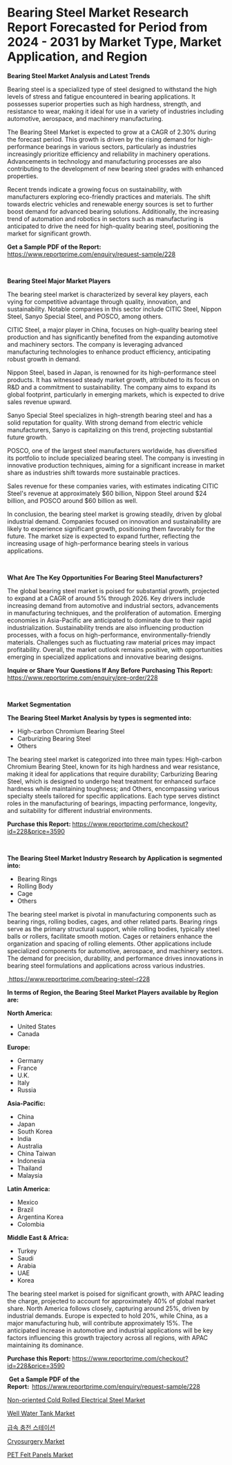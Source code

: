 <p><h1>Bearing Steel Market Research Report Forecasted for Period from 2024 -  2031 by Market Type, Market Application, and Region</h1></p><p><strong>Bearing Steel Market Analysis and Latest Trends</strong></p>
<p><p>Bearing steel is a specialized type of steel designed to withstand the high levels of stress and fatigue encountered in bearing applications. It possesses superior properties such as high hardness, strength, and resistance to wear, making it ideal for use in a variety of industries including automotive, aerospace, and machinery manufacturing.</p><p>The Bearing Steel Market is expected to grow at a CAGR of 2.30% during the forecast period. This growth is driven by the rising demand for high-performance bearings in various sectors, particularly as industries increasingly prioritize efficiency and reliability in machinery operations. Advancements in technology and manufacturing processes are also contributing to the development of new bearing steel grades with enhanced properties.</p><p>Recent trends indicate a growing focus on sustainability, with manufacturers exploring eco-friendly practices and materials. The shift towards electric vehicles and renewable energy sources is set to further boost demand for advanced bearing solutions. Additionally, the increasing trend of automation and robotics in sectors such as manufacturing is anticipated to drive the need for high-quality bearing steel, positioning the market for significant growth.</p></p>
<p><strong>Get a Sample PDF of the Report:&nbsp;</strong> <a href="https://www.reportprime.com/enquiry/request-sample/228">https://www.reportprime.com/enquiry/request-sample/228</a></p>
<p>&nbsp;</p>
<p><strong>Bearing Steel Major Market Players</strong></p>
<p><p>The bearing steel market is characterized by several key players, each vying for competitive advantage through quality, innovation, and sustainability. Notable companies in this sector include CITIC Steel, Nippon Steel, Sanyo Special Steel, and POSCO, among others.</p><p>CITIC Steel, a major player in China, focuses on high-quality bearing steel production and has significantly benefited from the expanding automotive and machinery sectors. The company is leveraging advanced manufacturing technologies to enhance product efficiency, anticipating robust growth in demand.</p><p>Nippon Steel, based in Japan, is renowned for its high-performance steel products. It has witnessed steady market growth, attributed to its focus on R&D and a commitment to sustainability. The company aims to expand its global footprint, particularly in emerging markets, which is expected to drive sales revenue upward.</p><p>Sanyo Special Steel specializes in high-strength bearing steel and has a solid reputation for quality. With strong demand from electric vehicle manufacturers, Sanyo is capitalizing on this trend, projecting substantial future growth.</p><p>POSCO, one of the largest steel manufacturers worldwide, has diversified its portfolio to include specialized bearing steel. The company is investing in innovative production techniques, aiming for a significant increase in market share as industries shift towards more sustainable practices.</p><p>Sales revenue for these companies varies, with estimates indicating CITIC Steel's revenue at approximately $60 billion, Nippon Steel around $24 billion, and POSCO around $60 billion as well. </p><p>In conclusion, the bearing steel market is growing steadily, driven by global industrial demand. Companies focused on innovation and sustainability are likely to experience significant growth, positioning them favorably for the future. The market size is expected to expand further, reflecting the increasing usage of high-performance bearing steels in various applications.</p></p>
<p>&nbsp;</p>
<p><strong>What Are The Key Opportunities For Bearing Steel Manufacturers?</strong></p>
<p><p>The global bearing steel market is poised for substantial growth, projected to expand at a CAGR of around 5% through 2026. Key drivers include increasing demand from automotive and industrial sectors, advancements in manufacturing techniques, and the proliferation of automation. Emerging economies in Asia-Pacific are anticipated to dominate due to their rapid industrialization. Sustainability trends are also influencing production processes, with a focus on high-performance, environmentally-friendly materials. Challenges such as fluctuating raw material prices may impact profitability. Overall, the market outlook remains positive, with opportunities emerging in specialized applications and innovative bearing designs.</p></p>
<p><strong>Inquire or Share Your Questions If Any Before Purchasing This Report:</strong> <a href="https://www.reportprime.com/enquiry/pre-order/228">https://www.reportprime.com/enquiry/pre-order/228</a></p>
<p>&nbsp;</p>
<p><strong>Market Segmentation</strong></p>
<p><strong>The Bearing Steel Market Analysis by types is segmented into:</strong></p>
<p><ul><li>High-carbon Chromium Bearing Steel</li><li>Carburizing Bearing Steel</li><li>Others</li></ul></p>
<p><p>The bearing steel market is categorized into three main types: High-carbon Chromium Bearing Steel, known for its high hardness and wear resistance, making it ideal for applications that require durability; Carburizing Bearing Steel, which is designed to undergo heat treatment for enhanced surface hardness while maintaining toughness; and Others, encompassing various specialty steels tailored for specific applications. Each type serves distinct roles in the manufacturing of bearings, impacting performance, longevity, and suitability for different industrial environments.</p></p>
<p><strong>Purchase this Report:&nbsp;</strong><a href="https://www.reportprime.com/checkout?id=228&price=3590">https://www.reportprime.com/checkout?id=228&price=3590</a></p>
<p>&nbsp;</p>
<p><strong>The Bearing Steel Market Industry Research by Application is segmented into:</strong></p>
<p><ul><li>Bearing Rings</li><li>Rolling Body</li><li>Cage</li><li>Others</li></ul></p>
<p><p>The bearing steel market is pivotal in manufacturing components such as bearing rings, rolling bodies, cages, and other related parts. Bearing rings serve as the primary structural support, while rolling bodies, typically steel balls or rollers, facilitate smooth motion. Cages or retainers enhance the organization and spacing of rolling elements. Other applications include specialized components for automotive, aerospace, and machinery sectors. The demand for precision, durability, and performance drives innovations in bearing steel formulations and applications across various industries.</p></p>
<p><a href="https://www.reportprime.com/bearing-steel-r228">&nbsp;https://www.reportprime.com/bearing-steel-r228</a></p>
<p><strong>In terms of Region, the Bearing Steel Market Players available by Region are:</strong></p>
<p>
    <p> <strong> North America: </strong>
        <ul>
            <li>United States</li>
            <li>Canada</li>
        </ul>
        </p> 
    <p> <strong> Europe: </strong>
        <ul>
            <li>Germany</li>
            <li>France</li>
            <li>U.K.</li>
            <li>Italy</li>
            <li>Russia</li>
        </ul>
        </p> 
    <p> <strong> Asia-Pacific: </strong>
        <ul>
            <li>China</li>
            <li>Japan</li>
            <li>South Korea</li>
            <li>India</li>
            <li>Australia</li>
            <li>China Taiwan</li>
            <li>Indonesia</li>
            <li>Thailand</li>
            <li>Malaysia</li>
        </ul>
        </p> 
    <p> <strong> Latin America: </strong>
        <ul>
            <li>Mexico</li>
            <li>Brazil</li>
            <li>Argentina Korea</li>
            <li>Colombia</li>
        </ul>
        </p> 
    <p> <strong> Middle East & Africa: </strong>
        <ul>
            <li>Turkey</li>
            <li>Saudi</li>
            <li>Arabia</li>
            <li>UAE</li>
            <li>Korea</li>
        </ul>
    </p>
    </p>
<p><p>The bearing steel market is poised for significant growth, with APAC leading the charge, projected to account for approximately 40% of global market share. North America follows closely, capturing around 25%, driven by industrial demands. Europe is expected to hold 20%, while China, as a major manufacturing hub, will contribute approximately 15%. The anticipated increase in automotive and industrial applications will be key factors influencing this growth trajectory across all regions, with APAC maintaining its dominance.</p></p>
<p><strong>Purchase this Report: </strong><a href="https://www.reportprime.com/checkout?id=228&price=3590">https://www.reportprime.com/checkout?id=228&price=3590</a></p>
<p>&nbsp;<strong>Get a Sample PDF of the Report:&nbsp;&nbsp;</strong><a href="https://www.reportprime.com/enquiry/request-sample/228">https://www.reportprime.com/enquiry/request-sample/228</a></p>
<p><strong></strong></p>
<p><p><a href="https://www.linkedin.com/pulse/non-oriented-cold-rolled-electrical-steel-market-share-cvkte?trackingId=js6lef38QkqhiXntf1ed9g%3D%3D">Non-oriented Cold Rolled Electrical Steel Market</a></p><p><a href="https://issuu.com/reportprime-2/docs/well-water-tank-market-size-2030.pp_a75062178686dd">Well Water Tank Market</a></p><p><a href="https://medium.com/@staceyhilll73/%EB%B9%A0%EB%A5%B8-%EC%B6%A9%EC%A0%84%EC%86%8C-%EC%8B%9C%EC%9E%A5-%ED%83%90%EC%83%89-2024%EB%85%84%EB%B6%80%ED%84%B0-2031%EB%85%84%EA%B9%8C%EC%A7%80%EC%9D%98-%EC%A0%84%EB%AC%B8%EA%B0%80-%EB%B6%84%EC%84%9D-%EB%B0%8F-%EC%8B%9C%EC%9E%A5-%EC%A0%84%EB%A7%9D-90d07383e391">급속 충전 스테이션</a></p><p><a href="https://medium.com/@shanypaucek/cryosurgery-market-global-market-insights-and-regional-analysis-2024-2031-fd1add6c87a4">Cryosurgery Market</a></p><p><a href="https://github.com/irfadac/Market-Research-Report-List-4/blob/main/pet-felt-panels-market.md">PET Felt Panels Market</a></p></p>